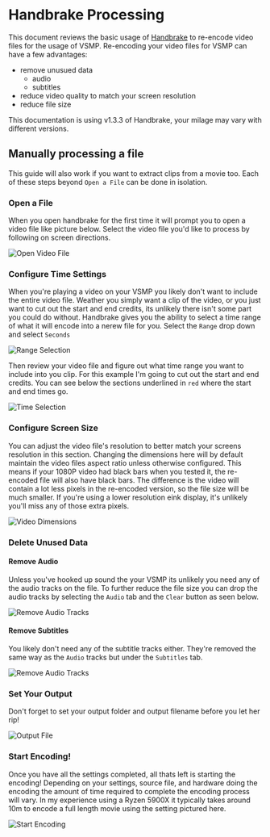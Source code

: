 # Handbrake Processing

This document reviews the basic usage of [Handbrake](https://handbrake.fr/) to re-encode video files for the usage of VSMP. Re-encoding your video files for VSMP can have a few advantages:
- remove unusued data
    - audio
    - subtitles
- reduce video quality to match your screen resolution
- reduce file size

This documentation is using v1.3.3 of Handbrake, your milage may vary with different versions.

## Manually processing a file
This guide will also work if you want to extract clips from a movie too. Each of these steps beyond `Open a File` can be done in isolation.

### Open a File
When you open handbrake for the first time it will prompt you to open a video file like picture below. Select the video file you'd like to process by following on screen directions.

![Open Video File](./images/OpenFile.jpg)

### Configure Time Settings
When you're playing a video on your VSMP you likely don't want to include the entire video file. Weather you simply want a clip of the video, or you just want to cut out the start and end credits, its unlikely there isn't some part you could do without. Handbrake gives you the ability to select a time range of what it will encode into a nerew file for you. Select the `Range` drop down and select `Seconds`

![Range Selection](./images/CutSection.jpg)

Then review your video file and figure out what time range you want to include into you clip. For this example I'm going to cut out the start and end credits. You can see below the sections underlined in `red` where the start and end times go.

![Time Selection](./images/TimeSelection.jpg)

### Configure Screen Size
You can adjust the video file's resolution to better match your screens resolution in this section. Changing the dimensions here will by default maintain the video files aspect ratio unless otherwise configured. This means if your 1080P video had black bars when you tested it, the re-encoded file will also have black bars. The difference is the video will contain a lot less pixels in the re-encoded version, so the file size will be much smaller. If you're using a lower resolution eink display, it's unlikely you'll miss any of those extra pixels. 

![Video Dimensions](./images/VideoDimensions.jpg)

### Delete Unused Data

#### Remove Audio

Unless you've hooked up sound the your VSMP its unlikely you need any of the audio tracks on the file. To further reduce the file size you can drop the audio tracks by selecting the `Audio` tab and the `Clear` button as seen below.

![Remove Audio Tracks](./images/AudioTracks.jpg)

#### Remove Subtitles

You likely don't need any of the subtitle tracks either. They're removed the same way as the `Audio` tracks but under the `Subtitles` tab.

![Remove Audio Tracks](./images/SubtitleTracks.jpg)

### Set Your Output
Don't forget to set your output folder and output filename before you let her rip!

![Output File](./images/OutputFile.jpg)

### Start Encoding!
Once you have all the settings completed, all thats left is starting the encoding! Depending on your settings, source file, and hardware doing the encoding the amount of time required to complete the encoding process will vary. In my experience using a Ryzen 5900X it typically takes around 10m to encode a full length movie using the setting pictured here.

![Start Encoding](./images/StartEncode.jpg)

